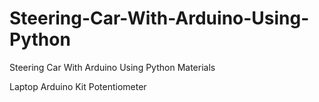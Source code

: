 # Steering-Car-With-Arduino-Using-Python
Steering Car With Arduino Using Python
Materials

Laptop
Arduino Kit
Potentiometer
